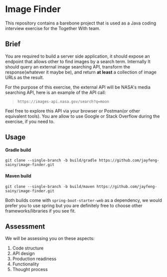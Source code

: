# Image Finder
This repository contains a barebone project that is used as a Java coding interview exercise for the Together With team.


## Brief
You are required to build a server side application, it should expose an endpoint that allows other to find images by a search term. Internally It should query an external image searching API, transform the response(whatever it maybe be), and return **at least** a collection of image URLs as the result.

For the purpose of this exercise, the external API will be NASA's media searching API, here is an example of the API call:

> `https://images-api.nasa.gov/search?q=moon`

Feel free to explore this API via your browser or Postman(or other equivalent tools). You are allow to use Google or Stack Overflow during the exercise, if you need to.


## Usage

#### Gradle build
`git clone --single-branch -b build/gradle https://github.com/jayfeng-sainy/image-finder.git`

#### Maven build
`git clone --single-branch -b build/maven https://github.com/jayfeng-sainy/image-finder.git`


Both builds come with `spring-boot-starter-web` as a dependency, we would prefer you to use spring but you are definitely free to choose other frameworks/libraries if you see fit.


## Assessment
We will be assessing you on these aspects: 
1. Code structure
2. API design
3. Production readiness
4. Functionality
5. Thought process
